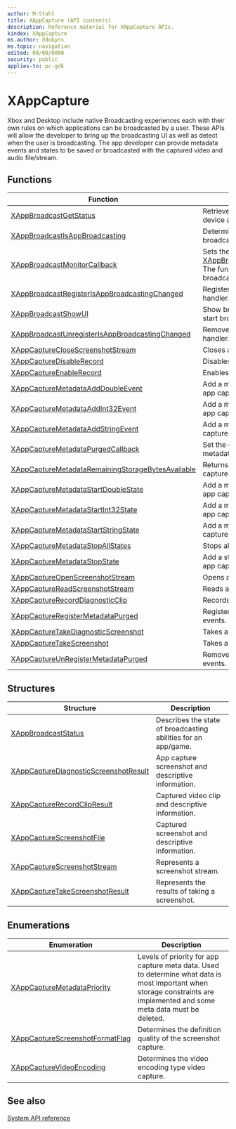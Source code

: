```yaml
---
author: M-Stahl
title: XAppCapture (API contents)
description: Reference material for XAppCapture APIs.
kindex: XAppCapture
ms.author: ddobyns
ms.topic: navigation
edited: 00/00/0000
security: public
applies-to: pc-gdk
---
```


# XAppCapture  
  
Xbox and Desktop include native Broadcasting experiences each with their own rules on which applications can be broadcasted by a user. These APIs will allow the developer to bring up the broadcasting UI as well as detect when the user is broadcasting. The app developer can provide metadata events and states to be saved or broadcasted with the captured video and audio file/stream.  
  
  
## Functions  
  
| Function | Description |  
| --- | --- |  
| [XAppBroadcastGetStatus](functions/xappbroadcastgetstatus.md) | Retrieves the current status for broadcasting for the device and current app. |  
| [XAppBroadcastIsAppBroadcasting](functions/xappbroadcastisappbroadcasting.md) | Determines whether the app is currently broadcasting. |  
| [XAppBroadcastMonitorCallback](functions/xappbroadcastmonitorcallback.md) | Sets the callback function for [XAppBroadcastRegisterIsAppBroadcastingChanged](functions/xappbroadcastregisterisappbroadcastingchanged.md). The function set here will be called each time the broadcast status changes. |  
| [XAppBroadcastRegisterIsAppBroadcastingChanged](functions/xappbroadcastregisterisappbroadcastingchanged.md) | Register an app broadcast status change event handler. |  
| [XAppBroadcastShowUI](functions/xappbroadcastshowui.md) | Show broadcast UI to app user so that they may start broadcasting activity. |  
| [XAppBroadcastUnregisterIsAppBroadcastingChanged](functions/xappbroadcastunregisterisappbroadcastingchanged.md) | Remove an app broadcast status change event handler. |  
| [XAppCaptureCloseScreenshotStream](functions/xappcaptureclosescreenshotstream.md) | Closes a screenshot stream. |  
| [XAppCaptureDisableRecord](functions/xappcapturedisablerecord.md) | Disables video recording for the player. |  
| [XAppCaptureEnableRecord](functions/xappcaptureenablerecord.md) | Enables recording / screenshot for the current user. |  
| [XAppCaptureMetadataAddDoubleEvent](functions/xappcapturemetadataadddoubleevent.md) | Add a metadata event with a double value to your app capture. |  
| [XAppCaptureMetadataAddInt32Event](functions/xappcapturemetadataaddint32event.md) | Add a metadata event with an Int32 value to your app capture. |  
| [XAppCaptureMetadataAddStringEvent](functions/xappcapturemetadataaddstringevent.md) | Add a metadata event with a string value to your app capture. |  
| [XAppCaptureMetadataPurgedCallback](functions/xappcapturemetadatapurgedcallback.md) | Set the callback function to be called when a metadata purge occurs. |  
| [XAppCaptureMetadataRemainingStorageBytesAvailable](functions/xappcapturemetadataremainingstoragebytesavailable.md) | Returns the remaining storage available for app capture metadata. Measured in bytes. |  
| [XAppCaptureMetadataStartDoubleState](functions/xappcapturemetadatastartdoublestate.md) | Add a metadata state with a double value to your app capture. |  
| [XAppCaptureMetadataStartInt32State](functions/xappcapturemetadatastartint32state.md) | Add a metadata state with an Int32 value to your app capture. |  
| [XAppCaptureMetadataStartStringState](functions/xappcapturemetadatastartstringstate.md) | Add a metadata state with a string value to your app capture. |  
| [XAppCaptureMetadataStopAllStates](functions/xappcapturemetadatastopallstates.md) | Stops all state events currently active. |  
| [XAppCaptureMetadataStopState](functions/xappcapturemetadatastopstate.md) | Add a state stop for a particular named state to the app capture metadata. |  
| [XAppCaptureOpenScreenshotStream](functions/xappcaptureopenscreenshotstream.md) | Opens a screenshot stream. |  
| [XAppCaptureReadScreenshotStream](functions/xappcapturereadscreenshotstream.md) | Reads a screenshot stream. |  
| [XAppCaptureRecordDiagnosticClip](functions/xappcapturerecorddiagnosticclip.md) | Records a diagnostic clip from your app. |  
| [XAppCaptureRegisterMetadataPurged](functions/xappcaptureregistermetadatapurged.md) | Register an event handler for meta data purge events. |  
| [XAppCaptureTakeDiagnosticScreenshot](functions/xappcapturetakediagnosticscreenshot.md) | Takes a diagnostic screenshot from your app. |  
| [XAppCaptureTakeScreenshot](functions/xappcapturetakescreenshot.md) | Takes a screenshot. |  
| [XAppCaptureUnRegisterMetadataPurged](functions/xappcaptureunregistermetadatapurged.md) | Remove an event handler for meta data purge events. |  
  
## Structures  
  
| Structure | Description |  
| --- | --- |  
| [XAppBroadcastStatus](structs/xappbroadcaststatus.md) | Describes the state of broadcasting abilities for an app/game. |  
| [XAppCaptureDiagnosticScreenshotResult](structs/xappcapturediagnosticscreenshotresult.md) | App capture screenshot and descriptive information. |  
| [XAppCaptureRecordClipResult](structs/xappcapturerecordclipresult.md) | Captured video clip and descriptive information. |  
| [XAppCaptureScreenshotFile](structs/xappcapturescreenshotfile.md) | Captured screenshot and descriptive information. |  
| [XAppCaptureScreenshotStream](structs/xappcapturescreenshotstream.md) | Represents a screenshot stream. |  
| [XAppCaptureTakeScreenshotResult](structs/xappcapturetakescreenshotresult.md) | Represents the results of taking a screenshot. |  
  
## Enumerations  
  
| Enumeration | Description |  
| --- | --- |  
| [XAppCaptureMetadataPriority](enums/xappcapturemetadatapriority.md) | Levels of priority for app capture meta data. Used to determine what data is most important when storage constraints are implemented and some meta data must be deleted. |  
| [XAppCaptureScreenshotFormatFlag](enums/xappcapturescreenshotformatflag.md) | Determines the definition quality of the screenshot capture. |  
| [XAppCaptureVideoEncoding](enums/xappcapturevideoencoding.md) | Determines the video encoding type video capture. |  


## See also  
[System API reference](../gc-reference-system-toc.md)  